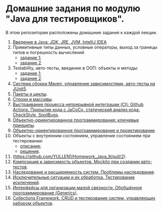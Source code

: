 # Домашние задания по модулю "Java для тестировщиков".

В этом репозитории расположены домашние задания к каждой лекции.

1. [Введение в Java: JDK, JRE, JVM, IntelliJ IDEA](https://github.com/YULLEN1/Homework_Java_1)
2. Примитивные типы данных, условные операторы, выход за границы типов и погрешность вычислений
   - [задание 1](https://github.com/YULLEN1/Homework_Java_2.1);
   - [задание 2](https://github.com/YULLEN1/Homework_Java_2.2).
3. Testability, авто-тесты, введение в ООП: объекты и методы:
   - [задание 1](https://github.com/YULLEN1/Homework_Java_3.1);
   - [задание 2](https://github.com/YULLEN1/Homework_Java_3.2).
4. [Система сборки Maven, управление зависимостями, авто-тесты на JUnit5](https://github.com/YULLEN1/Homework_Java_4).
5. [Пакеты и циклы](https://github.com/YULLEN1/Homework_Java_5).
6. [Строки и массивы](https://github.com/YULLEN1/Homework_Java_6).
7. [Выстраивание процесса непрерывной интеграции (CI): Github Actions. Покрытие кода с JaCoCo, статический анализ кода: CheckStyle, SpotBugs](https://github.com/YULLEN1/Homework_Java_7).
8. [Объектно-ориентированное программирование: ключевые принципы](https://github.com/YULLEN1/Homework_Java_8).
9. [Объектно-ориентированное программирование и проектирование](https://github.com/YULLEN1/Homework_Java_9).
10. Объекты с внутренним состоянием, управление состоянием при тестировании:
    - [описание](https://github.com/netology-code/javaqa-homeworks-video/blob/javaqa-55/HW_OOP_CONST.md);
    - [решение](https://github.com/YULLEN1/Homework_Java_9/pull/2).
12. (https://github.com/YULLEN1/Homework_Java_9/pull/2).
13. [Композиция и зависимость объектов. Mockito при создании авто-тестов](https://github.com/YULLEN1/Homework_Java_10).
14. [Наследование и расширяемость систем. Проблемы наследования](https://github.com/YULLEN1/Homework_Java_11).
15. [Исключительные ситуации и их обработка. Тестирование исключений](https://github.com/YULLEN1/Homework_Java_12).
16. [Интерфейсы для организации малой связности. Обобщённое программирование (Generics)](https://github.com/YULLEN1/Homework_Java_13).
17. [Collections Framework. CRUD и тестирование систем, управляющих набором объектов](https://github.com/YULLEN1/Homework_Java_14).
